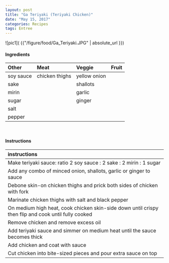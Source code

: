 ```yaml
---
layout: post
title: "Ga Teriyaki (Teriyaki Chicken)"
date: "May 15, 2017"
categories: Recipes
tags: Entree
---
```




![pic1]( {{"/figure/food/Ga_Teriyaki.JPG" | absolute_url }})




#### Ingredients

<table class = "presenttab">
 <thead>
  <tr>
   <th style="text-align:left;"> Other </th>
   <th style="text-align:left;"> Meat </th>
   <th style="text-align:left;"> Veggie </th>
   <th style="text-align:left;"> Fruit </th>
  </tr>
 </thead>
<tbody>
  <tr>
   <td style="text-align:left;"> soy sauce </td>
   <td style="text-align:left;"> chicken thighs </td>
   <td style="text-align:left;"> yellow onion </td>
   <td style="text-align:left;">  </td>
  </tr>
  <tr>
   <td style="text-align:left;"> sake </td>
   <td style="text-align:left;">  </td>
   <td style="text-align:left;"> shallots </td>
   <td style="text-align:left;">  </td>
  </tr>
  <tr>
   <td style="text-align:left;"> mirin </td>
   <td style="text-align:left;">  </td>
   <td style="text-align:left;"> garlic </td>
   <td style="text-align:left;">  </td>
  </tr>
  <tr>
   <td style="text-align:left;"> sugar </td>
   <td style="text-align:left;">  </td>
   <td style="text-align:left;"> ginger </td>
   <td style="text-align:left;">  </td>
  </tr>
  <tr>
   <td style="text-align:left;"> salt </td>
   <td style="text-align:left;">  </td>
   <td style="text-align:left;">  </td>
   <td style="text-align:left;">  </td>
  </tr>
  <tr>
   <td style="text-align:left;"> pepper </td>
   <td style="text-align:left;">  </td>
   <td style="text-align:left;">  </td>
   <td style="text-align:left;">  </td>
  </tr>
</tbody>
</table>

<br>

#### Instructions

<table class = "presenttabnoh">
 <thead>
  <tr>
   <th style="text-align:left;"> instructions </th>
  </tr>
 </thead>
<tbody>
  <tr>
   <td style="text-align:left;"> Make teriyaki sauce: ratio 2 soy sauce : 2 sake : 2 mirin : 1 sugar </td>
  </tr>
  <tr>
   <td style="text-align:left;"> Add any combo of minced onion, shallots, garlic or ginger to sauce </td>
  </tr>
  <tr>
   <td style="text-align:left;"> Debone skin-on chicken thighs and prick both sides of chicken with fork </td>
  </tr>
  <tr>
   <td style="text-align:left;"> Marinate chicken thighs with salt and black pepper </td>
  </tr>
  <tr>
   <td style="text-align:left;"> On medium high heat, cook chicken skin-side down until crispy then flip and cook until fully cooked </td>
  </tr>
  <tr>
   <td style="text-align:left;"> Remove chicken and remove excess oil </td>
  </tr>
  <tr>
   <td style="text-align:left;"> Add teriyaki sauce and simmer on medium heat until the sauce becomes thick </td>
  </tr>
  <tr>
   <td style="text-align:left;"> Add chicken and coat with sauce </td>
  </tr>
  <tr>
   <td style="text-align:left;"> Cut chicken into bite-sized pieces and pour extra sauce on top </td>
  </tr>
</tbody>
</table>


